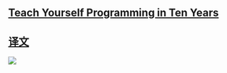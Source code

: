 ## [Teach Yourself Programming in Ten Years](http://norvig.com/21-days.html)

## [译文](https://zhuanlan.zhihu.com/p/30742986)

![](README.assets/你能忍耐吗长图.png)
